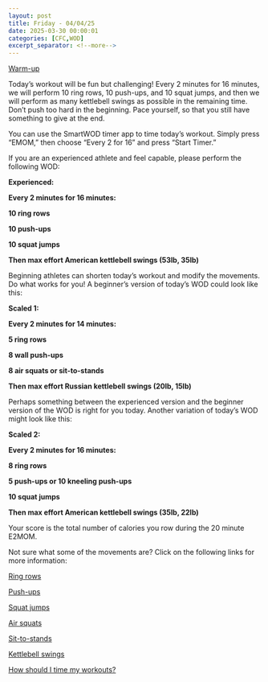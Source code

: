 ```yaml
---
layout: post
title: Friday - 04/04/25
date: 2025-03-30 00:00:01
categories: [CFC,WOD]
excerpt_separator: <!--more-->
---
```

[Warm-up](https://communityfitnessclub.wixsite.com/website/post/basic-full-body-warm-up)

Today’s workout will be fun but challenging! Every 2 minutes for 16 minutes, we will perform 10 ring rows, 10 push-ups, and 10 squat jumps, and then we will perform as many kettlebell swings as possible in the remaining time. Don’t push too hard in the beginning. Pace yourself, so that you still have something to give at the end. 

You can use the SmartWOD timer app to time today’s workout. Simply press “EMOM,” then choose “Every 2 for 16” and press “Start Timer.” 

If you are an experienced athlete and feel capable, please perform the following WOD:

**Experienced:**

**Every 2 minutes for 16 minutes:**

**10 ring rows**

**10 push-ups**

**10 squat jumps**

**Then max effort American kettlebell swings (53lb, 35lb)**
<!--more-->

Beginning athletes can shorten today’s workout and modify the movements. Do what works for you! A beginner’s version of today’s WOD could look like this:

**Scaled 1:**

**Every 2 minutes for 14 minutes:**

**5 ring rows**

**8 wall push-ups**

**8 air squats or sit-to-stands**

**Then max effort Russian kettlebell swings (20lb, 15lb)**

Perhaps something between the experienced version and the beginner version of the WOD is right for you today. Another variation of today’s WOD might look like this:

**Scaled 2:**

**Every 2 minutes for 16 minutes:**

**8 ring rows**

**5 push-ups or 10 kneeling push-ups**

**10 squat jumps**

**Then max effort American kettlebell swings (35lb, 22lb)**

Your score is the total number of calories you row during the 20 minute E2MOM. 

Not sure what some of the movements are? Click on the following links for more information:

[Ring rows](https://communityfitnessclub.wixsite.com/website/post/ring-rows)

[Push-ups](https://communityfitnessclub.wixsite.com/website/post/push-ups)

[Squat jumps](https://www.youtube.com/watch?v=Gw3dJG1tVDo)    

[Air squats](https://communityfitnessclub.wixsite.com/website/post/air-squat)

[Sit-to-stands](https://www.youtube.com/watch?v=vNq9vtEXksc)

[Kettlebell swings](https://communityfitnessclub.wixsite.com/website/post/kettlebell-swings)

[How should I time my workouts?](https://communityfitnessclub.wixsite.com/website/post/how-should-i-time-my-workouts)

